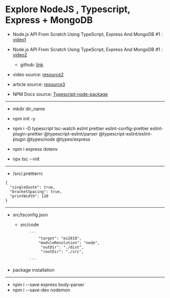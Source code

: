 # Explore NodeJS , Typescript, Express + MongoDB

- Node.js API From Scratch Using TypeScript, Express And MongoDB #1 : [video1](https://www.youtube.com/watch?v=1o9YOHeKhNQ&t=3399s)
- Node.js API From Scratch Using TypeScript, Express And MongoDB #1 : [video2](https://www.youtube.com/watch?v=FXzsv2BJLKs)

  - github: [link](https://github.com/JasonMerrett/nodejs-api-from-scratch)

- video source: [resource2](https://www.udemy.com/course/understanding-typescript/learn/lecture/16999296#overview)

- article source: [resource3](https://auth0.com/blog/node-js-and-typescript-tutorial-build-a-crud-api/)

- NPM Docs source: [Typescript-node-package](https://www.npmjs.com/package/ts-node)

<hr>

- mkdir dir_name
- npm init -y
- npm i -D typescript tsc-watch eslint prettier eslint-config-prettier eslint-plugin-prettier @typescript-eslint/parser @typescript-eslint/eslint-plugin @types/node @types/express

- npm i express dotenv
- npx tsc --init

<hr>

- /src/.prettierrc

```
{
  "singleQuote": true,
  "bracketSpacing": true,
  "printWidth": 120
}
```

<hr>

- src/tsconfig.json

  - src/code

            ```
                "target": "es2018",
                "moduleResolution": "node",
                 "outDir": "./dist",
                 "rootDir": "./src",

            ```

- package installation
<hr>

- npm i --save express body-parser
- npm i --save-dev nodemon
